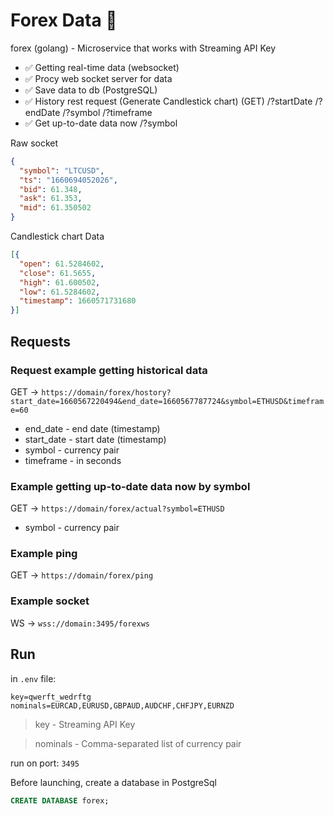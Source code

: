 # Forex Data 🚀

forex (golang) - Microservice that works with Streaming API Key
- ✅ Getting real-time data (websocket)
- ✅ Procy web socket server for data 
- ✅ Save data to db (PostgreSQL)
- ✅ History rest request (Generate Candlestick chart) (GET) /?startDate /?endDate /?symbol /?timeframe
- ✅ Get up-to-date data now /?symbol

Raw socket 
```json
{
  "symbol": "LTCUSD",
  "ts": "1660694052026",
  "bid": 61.348,
  "ask": 61.353,
  "mid": 61.350502
}
```

Candlestick chart Data
```json
[{
  "open": 61.5284602,
  "close": 61.5655,
  "high": 61.600502,
  "low": 61.5284602,
  "timestamp": 1660571731680
}]
```



## Requests

### Request example getting historical data

GET -> `https://domain/forex/hostory?start_date=1660567220494&end_date=1660567787724&symbol=ETHUSD&timeframe=60`
- end_date - end date (timestamp)
- start_date - start date (timestamp)
- symbol - currency pair
- timeframe - in seconds

### Example getting up-to-date data now by symbol

GET -> `https://domain/forex/actual?symbol=ETHUSD`
- symbol - currency pair

### Example ping

GET -> `https://domain/forex/ping`

### Example socket

WS -> `wss://domain:3495/forexws`

## Run

in `.env` file:

```.env
key=qwerft_wedrftg
nominals=EURCAD,EURUSD,GBPAUD,AUDCHF,CHFJPY,EURNZD
```

>key - Streaming API Key

>nominals - Сomma-separated list of currency pair

run on port: `3495`

Before launching, create a database in PostgreSql
```sql
CREATE DATABASE forex;
```